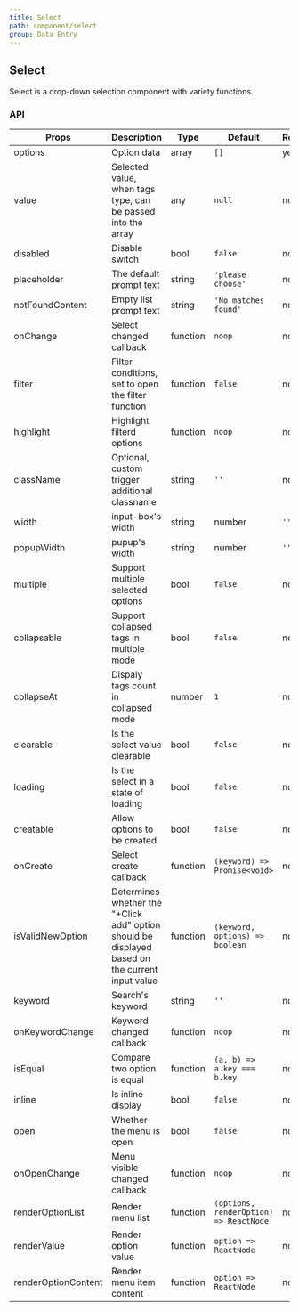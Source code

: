 ```yaml
---
title: Select
path: component/select
group: Data Entry
---
```


## Select

Select is a drop-down selection component with variety functions.

### API

| Props             | Description                                                  | Type             | Default              | Required |
| ----------------- | ------------------------------------------------------------ | ---------------- | -------------------- | -------- |
| options           | Option data                                                  | array            | `[]`                 | yes      |
| value             | Selected value, when tags type, can be passed into the array | any              | `null`               | no       |
| disabled          | Disable switch                                               | bool             | `false`              | no       |
| placeholder       | The default prompt text                                      | string           | `'please choose'`    | no       |
| notFoundContent | Empty list prompt text                                       | string           | `'No matches found'` | no       |
| onChange          | Select changed callback                                      | function         | `noop`               | no       |
| filter            | Filter conditions, set to open the filter function           | function         | `false`              | no       |
| highlight         | Highlight filterd options                                    | function         | `noop`               | no       |
| className         | Optional, custom trigger additional classname                | string           | `''`                 | no       |
| width             | input-box's width                                            | string | number | `''`                 | no       |
| popupWidth        | pupup's width                                                | string | number | `''`                 | no       |
| multiple          | Support multiple selected options                            | bool             | `false`             | no       |
| collapsable       | Support collapsed tags in multiple mode            | bool             | `false`             | no       |
| collapseAt         | Dispaly tags count in collapsed mode            | number             | `1`             | no       |
| clearable         | Is the select value clearable                                | bool             | `false`             | no       |
| loading           | Is the select in a state of loading                          | bool             | `false`             | no       |
| creatable         | Allow options to be created                                  | bool             | `false`             | no       |
| onCreate          | Select create callback                                       | function         | `(keyword) => Promise<void>`             | no       |
| isValidNewOption  | Determines whether the "+Click add" option should be displayed based on the current input value         | function         | `(keyword, options) => boolean`             | no       |
| keyword           | Search's keyword                                             | string           | `''`              | no       |
| onKeywordChange   | Keyword changed callback                                     | function         | `noop`             | no       |
| isEqual           | Compare two option is equal                            | function         | `(a, b) => a.key === b.key`   | no       |
| inline            | Is inline display                                            | bool             | `false`             | no       |
| open              | Whether the menu is open                                     | bool             | `false`             | no       |
| onOpenChange      | Menu visible changed callback                                | function         | `noop`             | no       |
| renderOptionList  | Render menu list                    | function         | `(options, renderOption) => ReactNode`             | no       |
| renderValue       | Render option value                                   | function         | `option => ReactNode`             | no       |
| renderOptionContent | Render menu item content                            | function         | `option => ReactNode`             | no       |

